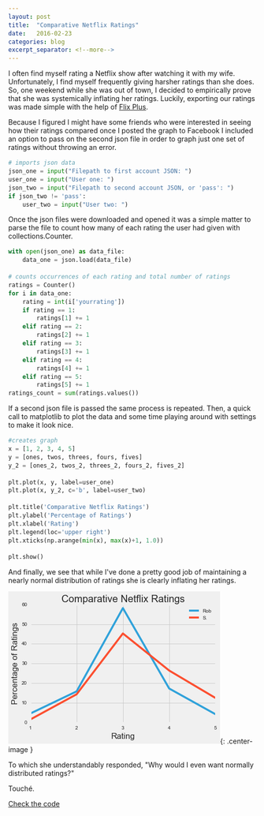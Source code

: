 ```yaml
---
layout: post
title:  "Comparative Netflix Ratings"
date:   2016-02-23
categories: blog
excerpt_separator: <!--more-->
---
```


I often find myself rating a Netflix show after watching it with my wife. Unfortunately, I find myself frequently giving harsher ratings than she does. So, one weekend while she was out of town, I decided to empirically prove that she was systemically inflating her ratings. <!--more--> Luckily, exporting our ratings was made simple with the help of [Flix Plus](https://github.com/jaredsohn/flix_plus).

Because I figured I might have some friends who were interested in seeing how their ratings compared once I posted the graph to Facebook I included an option to pass on the second json file in order to graph just one set of ratings without throwing an error.

```python
# imports json data
json_one = input("Filepath to first account JSON: ")
user_one = input("User one: ")
json_two = input("Filepath to second account JSON, or 'pass': ")
if json_two != 'pass':
    user_two = input("User two: ")
```
Once the json files were downloaded and opened it was a simple matter to parse the file to count how many of each rating the user had given with collections.Counter.

```python
with open(json_one) as data_file:
    data_one = json.load(data_file)

# counts occurrences of each rating and total number of ratings    
ratings = Counter()
for i in data_one:
    rating = int(i['yourrating'])
    if rating == 1:
        ratings[1] += 1
    elif rating == 2:
        ratings[2] += 1
    elif rating == 3:
        ratings[3] += 1
    elif rating == 4:
        ratings[4] += 1
    elif rating == 5:
        ratings[5] += 1
ratings_count = sum(ratings.values())
```
If a second json file is passed the same process is repeated. Then, a quick call to matplotlib to plot the data and some time playing around with settings to make it look nice.

```python
#creates graph
x = [1, 2, 3, 4, 5]
y = [ones, twos, threes, fours, fives]
y_2 = [ones_2, twos_2, threes_2, fours_2, fives_2]

plt.plot(x, y, label=user_one)
plt.plot(x, y_2, c='b', label=user_two)

plt.title('Comparative Netflix Ratings')
plt.ylabel('Percentage of Ratings')
plt.xlabel('Rating')
plt.legend(loc='upper right')
plt.xticks(np.arange(min(x), max(x)+1, 1.0))

plt.show()
```

And finally, we see that while I've done a pretty good job of maintaining a nearly normal distribution of ratings she is clearly inflating her ratings.

![Comparative Netflix Ratings Graph](/assets/comparative_netflix_ratings.png){: .center-image }

To which she understandably responded, "Why would I even want normally distributed ratings?"

Touché.

[Check the code](https://github.com/rshipskind/netflix_ratings/blob/master/netflix_ratings.ipynb)
